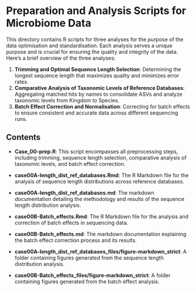 # Preparation and Analysis Scripts for Microbiome Data

This directory contains R scripts for three analyses for the purpose of the data optimisation and standardisation. Each analysis serves a unique purpose and is crucial for ensuring the quality and integrity of the data. Here’s a brief overview of the three analyses:

1.  **Trimming and Optimal Sequence Length Selection**: Determining the longest sequence length that maximizes quality and minimizes error rates.
2.  **Comparative Analysis of Taxonomic Levels of Reference Databases**: Aggregating matched hits by names to consolidate ASVs and analyze taxonomic levels from Kingdom to Species.
3.  **Batch Effect Correction and Normalisation**: Correcting for batch effects to ensure consistent and accurate data across different sequencing runs.


## Contents
-   **Case_00-prep.R**: This script encompasses all preprocessing steps, including trimming, sequence length selection, comparative analysis of taxonomic levels, and batch effect correction.

-   **case00A-length_dist_ref_databases.Rmd**: The R Markdown file for the analysis of sequence length distributions across reference databases.
-   **case00A-length_dist_ref_databases.md**: The markdown documentation detailing the methodology and results of the sequence length distribution analysis.


-   **case00B-Batch_effects.Rmd**: The R Markdown file for the analysis and correction of batch effects in sequencing data.
-   **case00B-Batch_effects.md**: The markdown documentation explaining the batch effect correction process and its results.


-   **case00A-length_dist_ref_databases_files/figure-markdown_strict**: A folder containing figures generated from the sequence length distribution analysis.
-   **case00B-Batch_effects_files/figure-markdown_strict**: A folder containing figures generated from the batch effect analysis.


